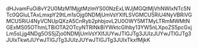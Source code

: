 dHJvamFuOi8vY2U0MzM1MjgtMzlmYS00NzExLWJjMGQtMjVhNWIxNTc5NTc0QGluLTAxLmxpY29tLm1sOjg0NDMjUmVsYXlfLSVGMCU5RiU4NyVBRiVGMCU5RiU4NyVCNUpQXzA5CnRyb2phbjovL2U0OWY5MTMyLTRmMWMtNGExMS05OThmLTBiOTA2OTcyNTRlNkBiYWktcGlhby13YW5nLXpoZS5pcGxjLm5sLjg4NDg5OS5jZjo0NDMjUmVsYXlfJUYwJTlGJTg3JUIzJUYwJTlGJTg3JUIxTkwtJUYwJTlGJTg3JUIzJUYwJTlGJTg3JUIxTkxfMjkK